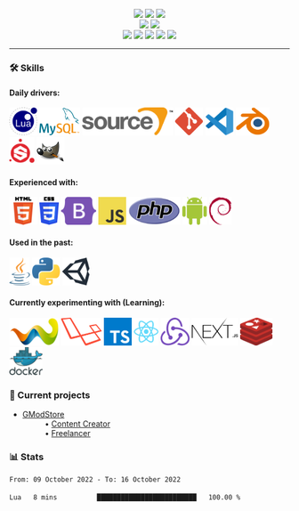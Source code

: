 <p align="center">
  <img src="https://img.shields.io/badge/Job-Student%20(elite%20boarding%20school%20for%20sports)-blue"/>
  <img src="https://img.shields.io/badge/Lives-Germany-blue"/>
  <img src="https://img.shields.io/badge/Languages-German%20%26%20English-blue"/>
  <br>
  <img src="https://img.shields.io/badge/Focus-Game%20%26%20Web Development-brightgreen"/>
  <img src="https://img.shields.io/badge/Expert-3D%20Modeling-brightgreen"/>
  <br>
  <a href="https://toju.xyz/"><img src="https://img.shields.io/badge/Website-46a2f1.svg?&logo=Google-Chrome&logoColor=white&link=https://toju.xyz/"/></a>
  <a href="https://toju.xyz/discord"><img src="https://img.shields.io/discord/709853073039687761?color=blueviolet&label=Discord&logo=discord&logoColor=white&link=https://toju.xyz/discord/"/></a>
  <a href="https://steamcommunity.com/id/zTOJU/"><img src="https://img.shields.io/badge/Steam-blue?logo=Steam&logoColor=white&link=https://steamcommunity.com/id/zTOJU/"/></a>
  <a href="https://www.youtube.com/channel/UCxCbplvjzZZlNz9eIFoOgRQ"><img src="https://img.shields.io/badge/YouTube-critical?logo=YouTube&logoColor=white&link=https://www.youtube.com/channel/UCxCbplvjzZZlNz9eIFoOgRQ"/></a>
  <a href="https://sketchfab.com/ztoju"><img src="https://img.shields.io/badge/Sketchfab-informational?logo=Sketchfab&logoColor=white&link=https://sketchfab.com/ztoju"/></a>
</p>
<hr>
<h3>🛠️ Skills</h3>
<h4>Daily drivers:</h4>
<p align="left">
  <code><a href="http://www.lua.org/"><img height="50" alt="Lua" src="https://raw.githubusercontent.com/zTOJU/zTOJU/main/assets/lua.svg"></a></code>
  <code><a href="https://www.mysql.com/"><img height="50" alt="MySQL" src="https://raw.githubusercontent.com/zTOJU/zTOJU/main/assets/mysql.svg"></a></code>
  <code><a href="https://developer.valvesoftware.com/wiki/Source"><img height="50" alt="Source Engine" src="https://raw.githubusercontent.com/zTOJU/zTOJU/main/assets/sourceengine.svg"></a></code>
  <code><a href="https://git-scm.com/"><img height="50" alt="Git" src="https://raw.githubusercontent.com/zTOJU/zTOJU/main/assets/git.svg"></a></code>
  <code><a href="https://code.visualstudio.com/"><img height="50" alt="Visual Studio Code" src="https://raw.githubusercontent.com/zTOJU/zTOJU/main/assets/visualstudiocode.svg"></a></code>
  <code><a href="https://www.blender.org/"><img height="50" alt="Blender" src="https://raw.githubusercontent.com/zTOJU/zTOJU/main/assets/blender.svg"></a></code>
  <code><a href="https://www.substance3d.com/products/substance-painter/"><img height="50" alt="Substance Painter" src="https://raw.githubusercontent.com/zTOJU/zTOJU/main/assets/substancepainter.svg"></a></code>
  <code><a href="https://www.gimp.org/"><img height="50" alt="Gimp" src="https://raw.githubusercontent.com/zTOJU/zTOJU/main/assets/gimp.svg"></a></code>
</p>
<h4>Experienced with:</h4>
<p align="left">
  <code><a href="https://de.wikipedia.org/wiki/HTML5"><img height="50" alt="HTML5" src="https://raw.githubusercontent.com/zTOJU/zTOJU/main/assets/html5.svg"></a></code>
  <code><a href="https://de.wikipedia.org/wiki/Cascading_Style_Sheets"><img height="50" alt="CSS3" src="https://raw.githubusercontent.com/zTOJU/zTOJU/main/assets/css3.svg"></a></code>
  <code><a href="https://getbootstrap.com/"><img height="50" alt="Bootstrap" src="https://raw.githubusercontent.com/zTOJU/zTOJU/main/assets/bootstrap.svg"></a></code>
  <code><a href="https://www.javascript.com/"><img height="50" alt="Javascript" src="https://raw.githubusercontent.com/zTOJU/zTOJU/main/assets/javascript.svg"></a></code>
  <code><a href="https://www.php.net/"><img height="50" alt="PHP" src="https://raw.githubusercontent.com/zTOJU/zTOJU/main/assets/php.svg"></a></code>
  <code><a href="https://www.android.com/"><img height="50" alt="Android" src="https://raw.githubusercontent.com/zTOJU/zTOJU/main/assets/android.svg"></a></code>
  <code><a href="https://www.debian.org/"><img height="50" alt="Debian" src="https://raw.githubusercontent.com/zTOJU/zTOJU/main/assets/debian.svg"></a></code>
</p>
<h4>Used in the past:</h4>
<p align="left">
  <code><a href="https://java.com/"><img height="50" alt="Java" src="https://raw.githubusercontent.com/zTOJU/zTOJU/main/assets/java.svg"></a></code>
  <code><a href="https://www.python.org/"><img height="50" alt="Python" src="https://raw.githubusercontent.com/zTOJU/zTOJU/main/assets/python.svg"></a></code>
  <code><a href="https://unity.com/"><img height="50" alt="Unity" src="https://raw.githubusercontent.com/zTOJU/zTOJU/main/assets/unity.svg"></a></code>
</p>
<h4>Currently experimenting with (Learning):</h4>
<p align="left">
  <code><a href="https://github.com/WoltLab/WCF"><img height="50" alt="WSC" src="https://raw.githubusercontent.com/zTOJU/zTOJU/main/assets/woltlab.svg"></a></code>
  <code><a href="https://laravel.com/"><img height="50" alt="Laravel" src="https://raw.githubusercontent.com/zTOJU/zTOJU/main/assets/laravel.svg"></a></code>
  <code><a href="https://www.typescriptlang.org/"><img height="50" alt="Typescript" src="https://raw.githubusercontent.com/zTOJU/zTOJU/main/assets/typescript.svg"></a></code>
  <code><a href="https://reactjs.org/"><img height="50" alt="React.js" src="https://raw.githubusercontent.com/zTOJU/zTOJU/main/assets/react.svg"></a></code>
  <code><a href="https://redux.js.org/"><img height="50" alt="Redux" src="https://raw.githubusercontent.com/zTOJU/zTOJU/main/assets/redux.svg"></a></code>
  <code><a href="https://nextjs.org/"><img height="50" alt="Next.js" src="https://raw.githubusercontent.com/zTOJU/zTOJU/main/assets/next.svg"></a></code>
  <code><a href="https://redis.io/"><img height="50" alt="Redis" src="https://raw.githubusercontent.com/zTOJU/zTOJU/main/assets/redis.svg"></a></code>
  <code><a href="https://www.docker.com/"><img height="50" alt="Docker" src="https://raw.githubusercontent.com/zTOJU/zTOJU/main/assets/docker.svg"></a></code>
</p>
<h3>🚧 Current projects</h3>
<ul>
  <li><a href="https://www.gmodstore.com/users/TOJU">GModStore</a></li>
  <dd>• <a href="https://www.gmodstore.com/users/TOJU/addons">Content Creator</a></dd>
  <dd>• <a href="https://www.gmodstore.com/users/TOJU/reputation">Freelancer</a></dd>
</ul>
<h3>📊 Stats</h3>

<!--START_SECTION:waka-->

```text
From: 09 October 2022 - To: 16 October 2022

Lua   8 mins          █████████████████████████   100.00 %
```

<!--END_SECTION:waka-->
